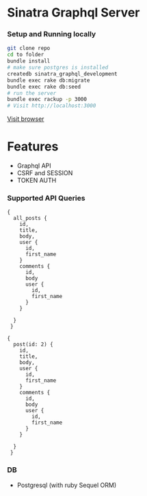 # Sinatra Graphql Server

### Setup and Running locally

```bash
git clone repo
cd to folder
bundle install
# make sure postgres is installed
createdb sinatra_graphql_development
bundle exec rake db:migrate
bundle exec rake db:seed
# run the server
bundle exec rackup -p 3000
# Visit http://localhost:3000
```

[Visit browser](http://localhost:3000)

# Features
* Graphql API
* CSRF and SESSION
* TOKEN AUTH

### Supported API Queries
```
{
  all_posts {
    id,
    title,
    body,
    user {
      id,
      first_name
    }
    comments {
      id,
      body
      user {
        id,
        first_name
      }
    }

  }
 }
```

```
{
  post(id: 2) {
    id,
    title,
    body,
    user {
      id,
      first_name
    }
    comments {
      id,
      body
      user {
        id,
        first_name
      }
    }

  }
 }
 ```

### DB
* Postgresql (with ruby Sequel ORM)

